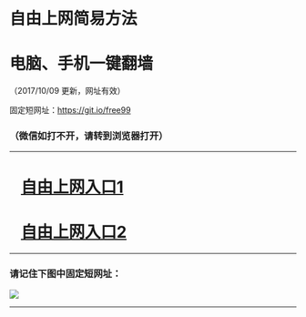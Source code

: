 ﻿# 自由上网简易方法

# 电脑、手机一键翻墙

（2017/10/09 更新，网址有效）

固定短网址：https://git.io/free99

### （微信如打不开，请转到浏览器打开）


***





# &nbsp;&nbsp; <a href="http://ft256727790.fwq-tz-1001.info/fwqtz01.html?t=100900126913 " target="_blank">自由上网入口1</a>
# &nbsp;&nbsp; <a href="http://ft746815584.fwq-tz-1002.info/fwqtz02.html?t=100900116898 " target="_blank">自由上网入口2</a>
***

### 请记住下图中固定短网址：

<img src="https://s3-us-west-2.amazonaws.com/fwq-1001/yjfq-20170905okok.png" /> 


***

